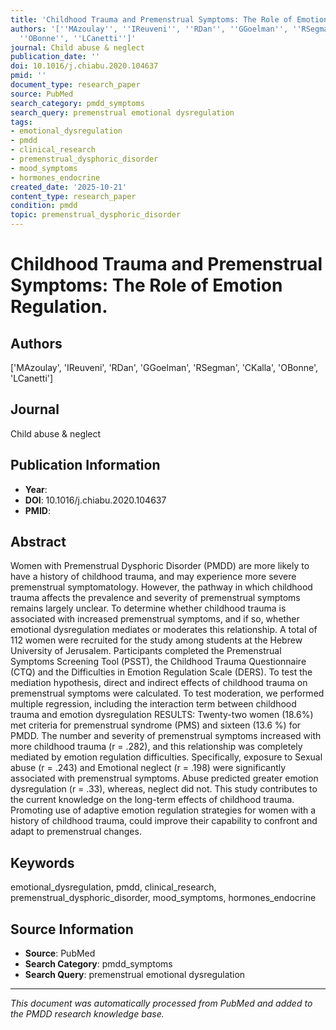 ```yaml
---
title: 'Childhood Trauma and Premenstrual Symptoms: The Role of Emotion Regulation.'
authors: '[''MAzoulay'', ''IReuveni'', ''RDan'', ''GGoelman'', ''RSegman'', ''CKalla'',
  ''OBonne'', ''LCanetti'']'
journal: Child abuse & neglect
publication_date: ''
doi: 10.1016/j.chiabu.2020.104637
pmid: ''
document_type: research_paper
source: PubMed
search_category: pmdd_symptoms
search_query: premenstrual emotional dysregulation
tags:
- emotional_dysregulation
- pmdd
- clinical_research
- premenstrual_dysphoric_disorder
- mood_symptoms
- hormones_endocrine
created_date: '2025-10-21'
content_type: research_paper
condition: pmdd
topic: premenstrual_dysphoric_disorder
---
```


# Childhood Trauma and Premenstrual Symptoms: The Role of Emotion Regulation.

## Authors
['MAzoulay', 'IReuveni', 'RDan', 'GGoelman', 'RSegman', 'CKalla', 'OBonne', 'LCanetti']

## Journal
Child abuse & neglect

## Publication Information
- **Year**: 
- **DOI**: 10.1016/j.chiabu.2020.104637
- **PMID**: 

## Abstract
Women with Premenstrual Dysphoric Disorder (PMDD) are more likely to have a history of childhood trauma, and may experience more severe premenstrual symptomatology. However, the pathway in which childhood trauma affects the prevalence and severity of premenstrual symptoms remains largely unclear. To determine whether childhood trauma is associated with increased premenstrual symptoms, and if so, whether emotional dysregulation mediates or moderates this relationship. A total of 112 women were recruited for the study among students at the Hebrew University of Jerusalem. Participants completed the Premenstrual Symptoms Screening Tool (PSST), the Childhood Trauma Questionnaire (CTQ) and the Difficulties in Emotion Regulation Scale (DERS). To test the mediation hypothesis, direct and indirect effects of childhood trauma on premenstrual symptoms were calculated. To test moderation, we performed multiple regression, including the interaction term between childhood trauma and emotion dysregulation RESULTS: Twenty-two women (18.6%) met criteria for premenstrual syndrome (PMS) and sixteen (13.6 %) for PMDD. The number and severity of premenstrual symptoms increased with more childhood trauma (r = .282), and this relationship was completely mediated by emotion regulation difficulties. Specifically, exposure to Sexual abuse (r = .243) and Emotional neglect (r = .198) were significantly associated with premenstrual symptoms. Abuse predicted greater emotion dysregulation (r = .33), whereas, neglect did not. This study contributes to the current knowledge on the long-term effects of childhood trauma. Promoting use of adaptive emotion regulation strategies for women with a history of childhood trauma, could improve their capability to confront and adapt to premenstrual changes.

## Keywords
emotional_dysregulation, pmdd, clinical_research, premenstrual_dysphoric_disorder, mood_symptoms, hormones_endocrine

## Source Information
- **Source**: PubMed
- **Search Category**: pmdd_symptoms
- **Search Query**: premenstrual emotional dysregulation

---
*This document was automatically processed from PubMed and added to the PMDD research knowledge base.*
